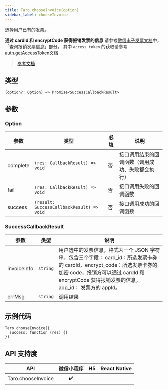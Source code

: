 ```yaml
---
title: Taro.chooseInvoice(option)
sidebar_label: chooseInvoice
---
```


选择用户已有的发票。

**通过 cardId 和 encryptCode 获得报销发票的信息** 请参考[微信电子发票文档](https://mp.weixin.qq.com/wiki?t=resource/res_main&id=21517918939oae3U)中，「查询报销发票信息」部分。 其中 `access_token` 的获取请参考[auth.getAccessToken](https://developers.weixin.qq.com/miniprogram/dev/api-backend/open-api/access-token/auth.getAccessToken.html)文档

> [参考文档](https://developers.weixin.qq.com/miniprogram/dev/api/open-api/invoice/wx.chooseInvoice.html)

## 类型

```tsx
(option?: Option) => Promise<SuccessCallbackResult>
```

## 参数

### Option

<table>
  <thead>
    <tr>
      <th>参数</th>
      <th>类型</th>
      <th style={{ textAlign: "center"}}>必填</th>
      <th>说明</th>
    </tr>
  </thead>
  <tbody>
    <tr>
      <td>complete</td>
      <td><code>(res: CallbackResult) =&gt; void</code></td>
      <td style={{ textAlign: "center"}}>否</td>
      <td>接口调用结束的回调函数（调用成功、失败都会执行）</td>
    </tr>
    <tr>
      <td>fail</td>
      <td><code>(res: CallbackResult) =&gt; void</code></td>
      <td style={{ textAlign: "center"}}>否</td>
      <td>接口调用失败的回调函数</td>
    </tr>
    <tr>
      <td>success</td>
      <td><code>(result: SuccessCallbackResult) =&gt; void</code></td>
      <td style={{ textAlign: "center"}}>否</td>
      <td>接口调用成功的回调函数</td>
    </tr>
  </tbody>
</table>

### SuccessCallbackResult

<table>
  <thead>
    <tr>
      <th>参数</th>
      <th>类型</th>
      <th>说明</th>
    </tr>
  </thead>
  <tbody>
    <tr>
      <td>invoiceInfo</td>
      <td><code>string</code></td>
      <td>用户选中的发票信息，格式为一个 JSON 字符串，包含三个字段： card_id：所选发票卡券的 cardId，encrypt_code：所选发票卡券的加密 code，报销方可以通过 cardId 和 encryptCode 获得报销发票的信息，app_id： 发票方的 appId。</td>
    </tr>
    <tr>
      <td>errMsg</td>
      <td><code>string</code></td>
      <td>调用结果</td>
    </tr>
  </tbody>
</table>

## 示例代码

```tsx
Taro.chooseInvoice({
  success: function (res) {}
})
```

## API 支持度

|        API         | 微信小程序 | H5 | React Native |
|:------------------:|:-----:|:--:|:------------:|
| Taro.chooseInvoice |  ✔️   |    |              |
